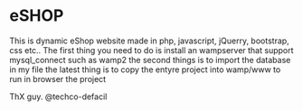 # eSHOP
This is dynamic eShop website made in php, javascript, jQuerry, bootstrap, css etc..
The first thing you need to do is install an wampserver that support mysql_connect such as wamp2
the second things is to import the database in my file
the latest thing is to copy the entyre project into wamp/www to run in browser the project

ThX guy. @techco-defacil
